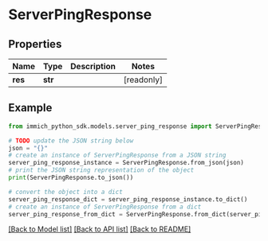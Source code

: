 # ServerPingResponse


## Properties

Name | Type | Description | Notes
------------ | ------------- | ------------- | -------------
**res** | **str** |  | [readonly] 

## Example

```python
from immich_python_sdk.models.server_ping_response import ServerPingResponse

# TODO update the JSON string below
json = "{}"
# create an instance of ServerPingResponse from a JSON string
server_ping_response_instance = ServerPingResponse.from_json(json)
# print the JSON string representation of the object
print(ServerPingResponse.to_json())

# convert the object into a dict
server_ping_response_dict = server_ping_response_instance.to_dict()
# create an instance of ServerPingResponse from a dict
server_ping_response_from_dict = ServerPingResponse.from_dict(server_ping_response_dict)
```
[[Back to Model list]](../README.md#documentation-for-models) [[Back to API list]](../README.md#documentation-for-api-endpoints) [[Back to README]](../README.md)


